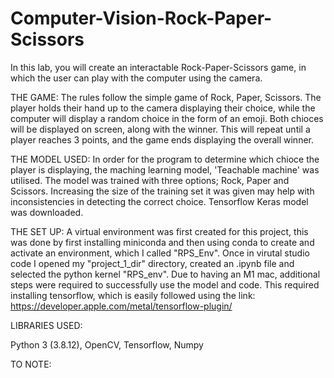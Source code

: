 # Computer-Vision-Rock-Paper-Scissors
In this lab, you will create an interactable Rock-Paper-Scissors game, in which the user can play with the computer using the camera.

THE GAME:
The rules follow the simple game of Rock, Paper, Scissors. The player holds their hand up to the camera displaying their choice, while the computer will display a random choice in the form of an emoji. Both chioces will be displayed on screen, along with the winner. This will repeat until a player reaches 3 points, and the game ends displaying the overall winner.

THE MODEL USED:
In order for the program to determine which chioce the player is displaying, the maching learning model, 'Teachable machine' was utilised. The model was trained with three options; Rock, Paper and Scissors. Increasing the size of the training set it was given may help with inconsistencies in detecting the correct choice. Tensorflow Keras model was downloaded. 

THE SET UP:
A virtual environment was first created for this project, this was done by first installing miniconda and then using conda to create and activate an environment, which I called "RPS_Env". Once in virutal studio code I opened my "project_1_dir" directory, created an .ipynb file and selected the python kernel "RPS_env".
Due to having an M1 mac, additional steps were required to successfully use the model and code. This required installing tensorflow, which is easily followed using the link: https://developer.apple.com/metal/tensorflow-plugin/

LIBRARIES USED:

Python 3 (3.8.12), OpenCV, Tensorflow, Numpy 


TO NOTE:
